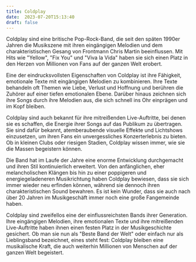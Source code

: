 ```yaml
---
title: Coldplay
date:  2023-07-20T15:13:40
draft: false
---
```


Coldplay sind eine britische Pop-Rock-Band, die seit den späten 1990er Jahren die Musikszene mit ihren eingängigen Melodien und dem charakteristischen Gesang von Frontmann Chris Martin beeinflussen. Mit Hits wie "Yellow", "Fix You" und "Viva la Vida" haben sie sich einen Platz in den Herzen von Millionen von Fans auf der ganzen Welt erobert.

Eine der eindrucksvollsten Eigenschaften von Coldplay ist ihre Fähigkeit, emotionale Texte mit eingängigen Melodien zu kombinieren. Ihre Texte behandeln oft Themen wie Liebe, Verlust und Hoffnung und berühren die Zuhörer auf einer tiefen emotionalen Ebene. Darüber hinaus zeichnen sich ihre Songs durch ihre Melodien aus, die sich schnell ins Ohr einprägen und im Kopf bleiben.

Coldplay sind auch bekannt für ihre mitreißenden Live-Auftritte, bei denen sie es schaffen, die Energie ihrer Songs auf das Publikum zu übertragen. Sie sind dafür bekannt, atemberaubende visuelle Effekte und Lichtshows einzusetzen, um ihren Fans ein unvergessliches Konzerterlebnis zu bieten. Ob in kleinen Clubs oder riesigen Stadien, Coldplay wissen immer, wie sie die Massen begeistern können.

Die Band hat im Laufe der Jahre eine enorme Entwicklung durchgemacht und ihren Stil kontinuierlich erweitert. Von den anfänglichen, eher melancholischen Klängen bis hin zu einer poppigeren und energiegeladeneren Musikrichtung haben Coldplay bewiesen, dass sie sich immer wieder neu erfinden können, während sie dennoch ihren charakteristischen Sound bewahren. Es ist kein Wunder, dass sie auch nach über 20 Jahren im Musikgeschäft immer noch eine große Fangemeinde haben.

Coldplay sind zweifellos eine der einflussreichsten Bands ihrer Generation. Ihre eingängigen Melodien, ihre emotionalen Texte und ihre mitreißenden Live-Auftritte haben ihnen einen festen Platz in der Musikgeschichte gesichert. Ob man sie nun als "Beste Band der Welt" oder einfach nur als Lieblingsband bezeichnet, eines steht fest: Coldplay bleiben eine musikalische Kraft, die auch weiterhin Millionen von Menschen auf der ganzen Welt begeistert.